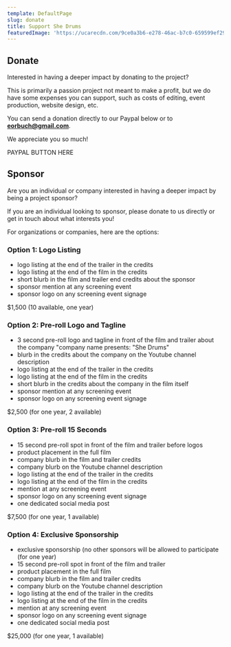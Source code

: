 ```yaml
---
template: DefaultPage
slug: donate
title: Support She Drums
featuredImage: 'https://ucarecdn.com/9ce0a3b6-e278-46ac-b7c0-659599ef29d6/'
---
```

## Donate

Interested in having a deeper impact by donating to the project?

This is primarily a passion project not meant to make a profit, but we do have some expenses you can support, such as costs of editing, event production, website design, etc.

You can send a donation directly to our Paypal below or to **eorbuch@gmail.com**.

We appreciate you so much!



PAYPAL BUTTON HERE



## Sponsor

Are you an individual or company interested in having a deeper impact by being a project sponsor? 

If you are an individual looking to sponsor, please donate to us directly or get in touch about what interests you!

For organizations or companies, here are the options:

### Option 1: Logo Listing

* logo listing at the end of the trailer in the credits
* logo listing at the end of the film in the credits
* short blurb in the film and trailer end credits about the sponsor
* sponsor mention at any screening event
* sponsor logo on any screening event signage

$1,500 (10 available, one year)

### Option 2: Pre-roll Logo and Tagline

* 3 second pre-roll logo and tagline in front of the film and trailer about the company "company name presents: "She Drums"
* blurb in the credits about the company on the Youtube channel description
* logo listing at the end of the trailer in the credits
* logo listing at the end of the film in the credits
* short blurb in the credits about the company in the film itself
* sponsor mention at any screening event
* sponsor logo on any screening event signage

$2,500 (for one year, 2 available)

### Option 3: Pre-roll 15 Seconds

* 15 second pre-roll spot in front of the film and trailer before logos
* product placement in the full film
* company blurb in the film and trailer credits
* company blurb on the Youtube channel description
* logo listing at the end of the trailer in the credits
* logo listing at the end of the film in the credits
* mention at any screening event
* sponsor logo on any screening event signage
* one dedicated social media post

$7,500 (for one year, 1 available)

### Option 4: Exclusive Sponsorship

* exclusive sponsorship (no other sponsors will be allowed to participate (for one year)
* 15 second pre-roll spot in front of the film and trailer
* product placement in the full film
* company blurb in the film and trailer credits
* company blurb on the Youtube channel description
* logo listing at the end of the trailer in the credits
* logo listing at the end of the film in the credits
* mention at any screening event
* sponsor logo on any screening event signage
* one dedicated social media post

$25,000 (for one year, 1 available)
